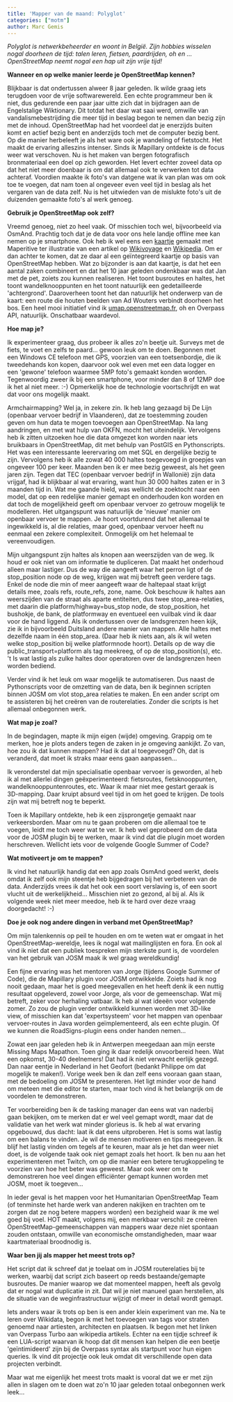 ```yaml
---
title: 'Mapper van de maand: Polyglot'
categories: ["motm"]
author: Marc Gemis
---
```


_Polyglot is netwerkbeheerder en woont in België. Zijn hobbies wisselen nogal doorheen de tijd: talen leren, fietsen, paardrijden, oh en ... OpenStreetMap neemt nogal een hap uit zijn vrije tijd!_

**Wanneer en op welke manier leerde je OpenStreetMap kennen?**

Blijkbaar is dat ondertussen alweer 8 jaar geleden. Ik wilde graag iets terugdoen voor de vrije softwarewereld. Een echte programmeur ben ik niet, dus gedurende een paar jaar uitte zich dat in bijdragen aan de Engelstalige Wiktionary. Dit totdat het daar wat saai werd, omwille van vandalismebestrijding die meer tijd in beslag begon te nemen dan bezig zijn met de inhoud.
OpenStreetMap had het voordeel dat je enerzijds buiten komt en actief bezig bent en anderzijds toch met de computer bezig bent. Op die manier herbeleeft je als het ware ook je wandeling of fietstocht. Het maakt de ervaring alleszins intenser.
Sinds ik Mapillary ontdekte is de focus weer wat verschoven. Nu is het maken van bergen fotografisch bronmateriaal een doel op zich geworden. Het levert echter zoveel data op dat het niet meer doenbaar is om dat allemaal ook te verwerken tot data achteraf. Voordien maakte ik foto's van datgene wat ik van plan was om ook toe te voegen, dat nam toen al ongeveer even veel tijd in beslag als het vergaren van de data zelf. Nu is het uitwieden van de mislukte foto's uit de duizenden gemaakte foto's al werk genoeg.

**Gebruik je OpenStreetMap ook zelf?**

Vreemd genoeg, niet zo heel vaak. Of misschien toch wel, bijvoorbeeld via OsmAnd. Prachtig toch dat je de data voor ons hele landje offline mee kan nemen op je smartphone.
Ook heb ik wel eens een [kaartje](https://upload.wikimedia.org/wikipedia/commons/a/a2/Pad_van_Ad_op_OSM.png)  gemaakt met Maperitive ter illustratie van een artikel  op [Wikivoyage](https://en.wikivoyage.org/wiki/Ad) en [Wikipedia](https://en.wikipedia.org/wiki/Ad_Wouters). Om er dan achter te komen, dat ze daar al een geïntegreerd kaartje op basis van OpenStreetMap hebben. Wat zo bijzonder is aan dat kaartje, is dat het een aantal zaken combineert en dat het 10 jaar geleden ondenkbaar was dat Jan met de pet, zoiets zou kunnen realiseren. Het toont busroutes en haltes, het toont wandelknooppunten en het toont natuurlijk een gedetailleerde 'achtergrond'. Daaroverheen toont het dan natuurlijk het onderwerp van de kaart: een route die houten beelden van Ad Wouters verbindt doorheen het bos.
Een heel mooi initiatief vind ik [umap.openstreetmap.fr](http://umap.openstreetmap.fr/nl/user/Polyglot/), oh en Overpass API, natuurlijk. Onschatbaar waardevol.

**Hoe map je?**

Ik experimenteer graag, dus probeer ik alles zo'n beetje uit. Surveys met de fiets, te voet en zelfs te paard... gewoon leuk om te doen. Begonnen met een Windows CE telefoon met GPS, voorzien van een toetsenbordje, die ik tweedehands kon kopen, daarvoor ook wel even met een data logger en een 'gewone' telefoon waarmee 5MP foto's gemaakt konden worden. Tegenwoordig zweer ik bij een smartphone, voor minder dan 8 of 12MP doe ik het al niet meer. :-) Opmerkelijk hoe de technologie voortschrijdt en wat dat voor ons mogelijk maakt.

Armchairmapping? Wel ja, in zekere zin. Ik heb lang gezaagd bij De Lijn (openbaar vervoer bedrijf in Vlaanderen), dat ze toestemming zouden geven om hun data te mogen toevoegen aan OpenStreetMap. Na lang aandringen, en met wat hulp van OKFN, mocht het uiteindelijk. Vervolgens heb ik zitten uitzoeken hoe die data omgezet kon worden naar iets bruikbaars in OpenStreetMap, dit met behulp van PostGIS en Pythonscripts. Het was een interessante leerervaring om met SQL en dergelijke bezig te zijn. Vervolgens heb ik alle zowat 40 000 haltes toegevoegd in groepjes van ongeveer 100 per keer. Maanden ben ik er mee bezig geweest, als het geen jaren zijn. Tegen dat TEC (openbaar vervoer bedrijf in Wallonië) zijn data vrijgaf, had ik blijkbaar al wat ervaring, want hun 30 000 haltes zaten er in 3 maanden tijd in.
Wat me gaande hield, was wellicht de zoektocht naar een model, dat op een redelijke manier gemapt en onderhouden kon worden en dat toch de mogelijkheid geeft om openbaar vervoer zo getrouw mogelijk te modelleren. Het uitgangspunt was natuurlijk de 'nieuwe' manier om openbaar vervoer te mappen. Je hoort voortdurend dat het allemaal te ingewikkeld is, al die relaties, maar goed, openbaar vervoer heeft nu eenmaal een zekere complexiteit. Onmogelijk om het helemaal te vereenvoudigen.

Mijn uitgangspunt zijn haltes als knopen aan weerszijden van de weg. Ik houd er ook niet van om informatie te dupliceren. Dat maakt het onderhoud alleen maar lastiger. Dus de way die aangeeft waar het perron ligt of de stop_position node op de weg, krijgen wat mij betreft geen verdere tags. Enkel de node die min of meer aangeeft waar de haltepaal staat krijgt details mee, zoals refs, route_refs, zone, name. Ook beschouw ik haltes aan weerszijden van de straat als aparte entiteiten, dus twee stop_area-relaties, met daarin die platform/highway=bus_stop node, de stop_position, het bushokje, de bank, de platformway en eventueel een vuilbak vind ik daar voor de hand liggend. Als ik ondertussen over de landsgrenzen heen kijk, zie ik in bijvoorbeeld Duitsland andere manier van mappen. Alle haltes met dezelfde naam in één stop_area. (Daar heb ik niets aan, als ik wil weten welke stop_position bij welke platformnode hoort). Details op de way die public_transport=platform als tag meekreeg, of op de stop_position(s), etc. 't Is wat lastig als zulke haltes door operatoren over de landsgrenzen heen worden bediend.

Verder vind ik het leuk om waar mogelijk te automatiseren. Dus naast de Pythonscripts voor de omzetting van de data, ben ik beginnen scripten binnen JOSM om vlot stop_area relaties te maken. En een ander script om te assisteren bij het creëren van de routerelaties. Zonder die scripts is het allemaal onbegonnen werk.

**Wat map je zoal?**

In de begindagen, mapte ik mijn eigen (wijde) omgeving. Grappig om te merken, hoe je plots anders tegen de zaken in je omgeving aankijkt. Zo van, hoe zou ik dat kunnen mappen? Had ik dat al toegevoegd? Oh, dat is veranderd, dat moet ik straks maar eens gaan aanpassen...

Ik veronderstel dat mijn specialisatie openbaar vervoer is geworden, al heb ik al met allerlei dingen geëxperimenteerd: fietsroutes, fietsknooppunten, wandelknooppuntenroutes, etc. Waar ik maar niet mee gestart geraak is 3D-mapping. Daar kruipt absurd veel tijd in om het goed te krijgen. De tools zijn wat mij betreft nog te beperkt.

Toen ik Mapillary ontdekte, heb ik een zijsprongetje gemaakt naar verkeersborden. Maar om nu te gaan proberen om die allemaal toe te voegen, leidt me toch weer wat te ver. Ik heb wel geprobeerd om de data voor de JOSM plugin bij te werken, maar ik vind dat die plugin moet worden herschreven. Wellicht iets voor de volgende Google Summer of Code?

**Wat motiveert je om te mappen?**

Ik vind het natuurlijk handig dat een app zoals OsmAnd goed werkt, deels omdat ik zelf ook mijn steentje heb bijgedragen bij het verbeteren van de data. Anderzijds vrees ik dat het ook een soort verslaving is, of een soort vlucht uit de werkelijkheid... Misschien niet zo gezond, al bij al. Als ik volgende week niet meer meedoe, heb ik te hard over deze vraag doorgedacht! :-)

**Doe je ook nog andere dingen in verband met OpenStreetMap?**

Om mijn talenkennis op peil te houden en om te weten wat er omgaat in het OpenStreetMap-wereldje, lees ik nogal wat mailinglijsten en fora. En ook al vind ik niet dat een publiek toespreken mijn sterkste punt is, de voordelen van het gebruik van JOSM maak ik wel graag wereldkundig!

Een fijne ervaring was het mentoren van Jorge (tijdens Google Summer of Code), die de Mapillary plugin voor JOSM ontwikkelde. Zoiets had ik nog nooit gedaan, maar het is goed meegevallen en het heeft denk ik een nuttig resultaat opgeleverd, zowel voor Jorge, als voor de gemeenschap. Wat mij betreft, zeker voor herhaling vatbaar. Ik heb al wat ideeën voor volgende zomer. Zo zou de plugin verder ontwikkeld kunnen worden met 3D-like view, of misschien kan dat 'expertsysteem' voor het mappen van openbaar vervoer-routes in Java worden geïmplementeerd, als een echte plugin. Of we kunnen die RoadSigns-plugin eens onder handen nemen...

Zowat een jaar geleden heb ik in Antwerpen meegedaan aan mijn eerste Missing Maps Mapathon. Toen ging ik daar redelijk onvoorbereid heen. Wat een opkomst, 30-40 deelnemers! Dat had ik niet verwacht eerlijk gezegd. Dan naar eentje in Nederland in het Geofort (bedankt Philippe om dat mogelijk te maken!). Vorige week ben ik dan zelf eens vooraan gaan staan, met de bedoeling om JOSM te presenteren. Het ligt minder voor de hand om meteen met die editor te starten, maar toch vind ik het belangrijk om de voordelen te demonstreren.

Ter voorbereiding ben ik de tasking manager dan eens wat van naderbij gaan bekijken, om te merken dat er wel veel gemapt wordt, maar dat de validatie van het werk wat minder glorieus is. Ik heb al wat ervaring opgebouwd, dus dacht: laat ik dat eens uitproberen. Het is soms wat lastig om een balans te vinden. Je wil de mensen motiveren en tips meegeven. Ik blijf het lastig vinden om tegels af te keuren, maar als je het dan weer niet doet, is de volgende taak ook niet gemapt zoals het hoort. Ik ben nu aan het experimenteren met Twitch, om op die manier een betere terugkoppeling te voorzien van hoe het beter was geweest. Maar ook weer om te demonstreren hoe veel dingen efficiënter gemapt kunnen worden met JOSM, moet ik toegeven...

In ieder geval is het mappen voor het Humanitarian OpenStreetMap Team (of tenminste het harde werk van anderen nakijken en trachten om te zorgen dat ze nog betere mappers worden) een bezigheid waar ik me wel goed bij voel. HOT maakt, volgens mij, een merkbaar verschil: ze creëren OpenStreetMap-gemeenschappen van mappers waar deze niet spontaan zouden ontstaan, omwille van economische omstandigheden, maar waar kaartmateriaal broodnodig is.

**Waar ben jij als mapper het meest trots op?**

Het script dat ik schreef dat je toelaat om in JOSM routerelaties bij te werken, waarbij dat script zich baseert op reeds bestaande/gemapte busroutes. De manier waarop we dat momenteel mappen, heeft als gevolg dat er nogal wat duplicatie in zit. Dat wil je niet manueel gaan herstellen, als de situatie van de weginfrastructuur wijzigt of meer in detail wordt gemapt.

Iets anders waar ik trots op ben is een ander klein experiment van me. Na te leren over Wikidata, begon ik met het toevoegen van tags voor straten genoemd naar artiesten, architecten en plaatsen. Ik begon met het linken van Overpass Turbo aan wikipedia artikels. Echter na een tijdje schreef ik een LUA-script waarvan ik hoop dat dit mensen kan helpen die een beetje 'geïntimideerd' zijn bij de Overpass syntax als startpunt voor hun eigen queries. Ik vind dit projectje ook leuk omdat dit verschillende open data projecten verbindt.

Maar wat me eigenlijk het meest trots maakt is vooral dat we er met zijn allen in slagen om te doen wat zo'n 10 jaar geleden totaal onbegonnen werk leek...
